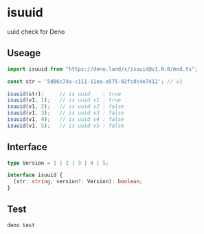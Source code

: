 # isuuid
uuid check for Deno

## Useage  

```ts
import isuuid from "https://deno.land/x/isuuid@v1.0.0/mod.ts";

const str = '5d86c74a-c111-11ea-a575-02fcdc4e7412'; // v1

isuuid(str);     // is uuid    : true
isuuid(v1, 1);   // is uuid v1 : true
isuuid(v1, 2);   // is uuid v2 : false
isuuid(v1, 3);   // is uuid v3 : false
isuuid(v1, 4);   // is uuid v4 : false
isuuid(v1, 5);   // is uuid v5 : false
```

## Interface  
```ts
type Version = 1 | 2 | 3 | 4 | 5;

interface isuuid {
  (str: string, version?: Version): boolean;
}
```

## Test  

```bash
deno test
```  
